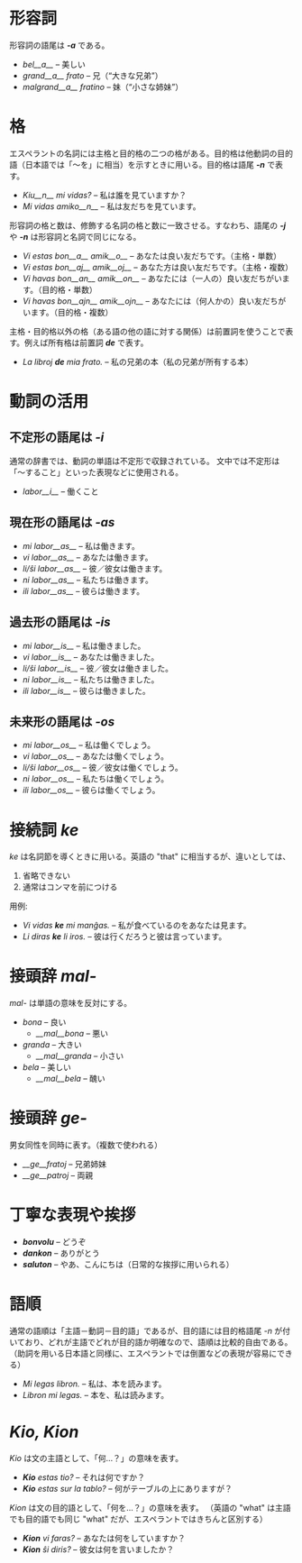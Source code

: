 # 形容詞

形容詞の語尾は *__-a__* である。

- *bel__a__* – 美しい
- *grand__a__ frato* – 兄（“大きな兄弟”）
- *malgrand__a__ fratino* – 妹（“小さな姉妹”）

# 格

エスペラントの名詞には主格と目的格の二つの格がある。目的格は他動詞の目的語（日本語では「～を」に相当）を示すときに用いる。目的格は語尾 *__-n__* で表す。

- *Kiu__n__ mi vidas?* – 私は誰を見ていますか？
- *Mi vidas amiko__n__* – 私は友だちを見ています。

形容詞の格と数は、修飾する名詞の格と数に一致させる。すなわち、語尾の *__-j__* や *__-n__* は形容詞と名詞で同じになる。

- *Vi estas bon__a__ amik__o__* – あなたは良い友だちです。（主格・単数）
- *Vi estas bon__aj__ amik__oj__* – あなた方は良い友だちです。（主格・複数）
- *Vi havas bon__an__ amik__on__* – あなたには（一人の）良い友だちがいます。（目的格・単数）
- *Vi havas bon__ajn__ amik__ojn__* – あなたには（何人かの）良い友だちがいます。（目的格・複数）

主格・目的格以外の格（ある語の他の語に対する関係）は前置詞を使うことで表す。例えば所有格は前置詞 *__de__* で表す。

- *La libroj __de__ mia frato.* – 私の兄弟の本（私の兄弟が所有する本）

# 動詞の活用

## 不定形の語尾は *-i*
 
通常の辞書では、動詞の単語は不定形で収録されている。
文中では不定形は「～すること」といった表現などに使用される。

- *labor__i__*          – 働くこと

## 現在形の語尾は *-as*

- *mi labor__as__*      – 私は働きます。
- *vi labor__as__*      – あなたは働きます。
- *li/ŝi labor__as__*   – 彼／彼女は働きます。
- *ni labor__as__*      – 私たちは働きます。
- *ili labor__as__*     – 彼らは働きます。

## 過去形の語尾は *-is*

- *mi labor__is__*      – 私は働きました。
- *vi labor__is__*      – あなたは働きました。
- *li/ŝi labor__is__*   – 彼／彼女は働きました。
- *ni labor__is__*      – 私たちは働きました。
- *ili labor__is__*     – 彼らは働きました。

## 未来形の語尾は *-os*

- *mi labor__os__*      – 私は働くでしょう。
- *vi labor__os__*      – あなたは働くでしょう。
- *li/ŝi labor__os__*   – 彼／彼女は働くでしょう。
- *ni labor__os__*      – 私たちは働くでしょう。
- *ili labor__os__*     – 彼らは働くでしょう。

# 接続詞 *ke*

*ke* は名詞節を導くときに用いる。英語の "that" に相当するが、違いとしては、

1. 省略できない
2. 通常はコンマを前につける

用例:

- *Vi vidas __ke__ mi manĝas.* – 私が食べているのをあなたは見ます。
- *Li diras __ke__ li iros.* – 彼は行くだろうと彼は言っています。

# 接頭辞 *mal-*

*mal-* は単語の意味を反対にする。

- *bona* – 良い
  - *__mal__bona* – 悪い
- *granda* – 大きい
  - *__mal__granda* – 小さい
- *bela* – 美しい
  - *__mal__bela* – 醜い

# 接頭辞 *ge-*

男女同性を同時に表す。（複数で使われる）

- *__ge__fratoj* – 兄弟姉妹
- *__ge__patroj* – 両親

# 丁寧な表現や挨拶

- *__bonvolu__* – どうぞ
- *__dankon__* – ありがとう
- *__saluton__* – やあ、こんにちは（日常的な挨拶に用いられる）

# 語順

通常の語順は「主語－動詞－目的語」であるが、目的語には目的格語尾 *-n* が付いており、どれが主語でどれが目的語か明確なので、語順は比較的自由である。（助詞を用いる日本語と同様に、エスペラントでは倒置などの表現が容易にできる）

- *Mi legas libron.* – 私は、本を読みます。
- *Libron mi legas.* – 本を、私は読みます。

# *Kio, Kion*

*Kio* は文の主語として、「何…？」の意味を表す。

- *__Kio__ estas tio?* – それは何ですか？
- *__Kio__ estas sur la tablo?* – 何がテーブルの上にありますが？

*Kion* は文の目的語として、「何を…？」の意味を表す。
（英語の "what" は主語でも目的語でも同じ "what" だが、エスペラントではきちんと区別する）

- *__Kion__ vi faras?* – あなたは何をしていますか？
- *__Kion__ ŝi diris?* – 彼女は何を言いましたか？
